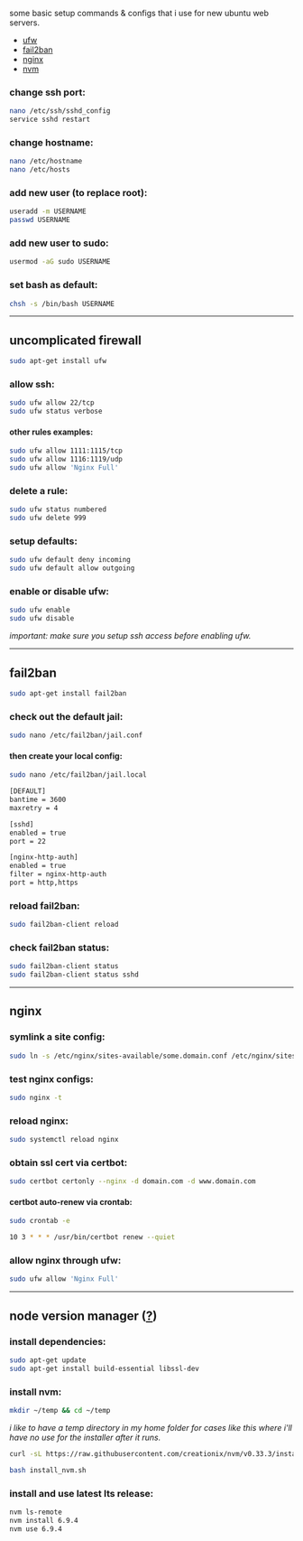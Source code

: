 some basic setup commands & configs that i use for new ubuntu web servers.

* [ufw](#uncomplicated-firewall)
* [fail2ban](#fail2ban)
* [nginx](#nginx)
* [nvm](#nvm)

### change ssh port:
```bash
nano /etc/ssh/sshd_config
service sshd restart
```

### change hostname:
```bash
nano /etc/hostname
nano /etc/hosts
```

### add new user (to replace root):
```bash
useradd -m USERNAME
passwd USERNAME
```

### add new user to sudo:
```bash
usermod -aG sudo USERNAME
```

### set bash as default:
```bash
chsh -s /bin/bash USERNAME
```

---

## uncomplicated firewall
```bash
sudo apt-get install ufw
```

### allow ssh:
```bash
sudo ufw allow 22/tcp
sudo ufw status verbose
```

#### other rules examples:
```bash
sudo ufw allow 1111:1115/tcp
sudo ufw allow 1116:1119/udp
sudo ufw allow 'Nginx Full'
```

### delete a rule:
```bash
sudo ufw status numbered
sudo ufw delete 999
```

### setup defaults:
```bash
sudo ufw default deny incoming
sudo ufw default allow outgoing
```

### enable or disable ufw:
```bash
sudo ufw enable
sudo ufw disable
```
_important: make sure you setup ssh access before enabling ufw._

---

## fail2ban
```bash
sudo apt-get install fail2ban
```

### check out the default jail:
```bash
sudo nano /etc/fail2ban/jail.conf
```

#### then create your local config:
```bash
sudo nano /etc/fail2ban/jail.local
```
```bash
[DEFAULT]
bantime = 3600
maxretry = 4

[sshd]
enabled = true
port = 22

[nginx-http-auth]
enabled = true
filter = nginx-http-auth
port = http,https
```

### reload fail2ban:
```bash
sudo fail2ban-client reload
```

### check fail2ban status:
```bash
sudo fail2ban-client status
sudo fail2ban-client status sshd
```

---

## nginx

### symlink a site config:
```bash
sudo ln -s /etc/nginx/sites-available/some.domain.conf /etc/nginx/sites-enabled/
```

### test nginx configs:
```bash
sudo nginx -t
```

### reload nginx:
```bash
sudo systemctl reload nginx
```

### obtain ssl cert via certbot:
```bash
sudo certbot certonly --nginx -d domain.com -d www.domain.com
```

#### certbot auto-renew via crontab:
```bash
sudo crontab -e
```
```bash
10 3 * * * /usr/bin/certbot renew --quiet
```

### allow nginx through ufw:
```bash
sudo ufw allow 'Nginx Full'
```

---

## node version manager ([?](https://github.com/creationix/nvm))

### install dependencies:
```bash
sudo apt-get update
sudo apt-get install build-essential libssl-dev
```

### install nvm:
```bash
mkdir ~/temp && cd ~/temp
```
_i like to have a temp directory in my home folder for cases like this where i'll have no use for the installer after it runs._

```bash
curl -sL https://raw.githubusercontent.com/creationix/nvm/v0.33.3/install.sh -o install_nvm.sh
```

```bash
bash install_nvm.sh
```

### install and use latest lts release:
```bash
nvm ls-remote
nvm install 6.9.4
nvm use 6.9.4
```
